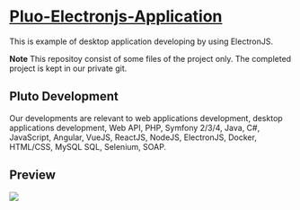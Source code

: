 # [Pluo-Electronjs-Application](https://startbootstrap.com/template-overviews/resume/)

This is example of desktop application developing by using ElectronJS.

**Note**
This repositoy consist of some files of the project only. The completed project is kept in our private git.

## Pluto Development
Our developments are relevant to web applications development, desktop applications development, Web API, PHP, Symfony 2/3/4, Java, C#, JavaScript, Angular, VueJS, ReactJS, NodeJS, ElectronJS, Docker, HTML/CSS, MySQL SQL, Selenium, SOAP.

## Preview
![](https://github.com/plutosolutions/pluto-electronjs/blob/master/pluto-electronjs.png)
